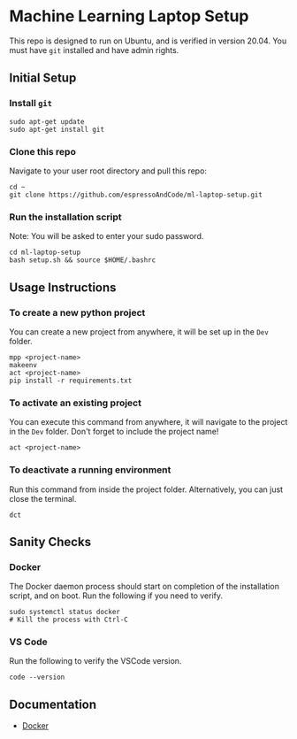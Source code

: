 # Machine Learning Laptop Setup

This repo is designed to run on Ubuntu, and is verified in version 20.04. You must have `git` installed and have admin rights.

## Initial Setup
### Install `git`
```
sudo apt-get update
sudo apt-get install git
```

### Clone this repo

Navigate to your user root directory and pull this repo:
```
cd ~
git clone https://github.com/espressoAndCode/ml-laptop-setup.git
```

### Run the installation script

Note: You will be asked to enter your sudo password.
```
cd ml-laptop-setup
bash setup.sh && source $HOME/.bashrc
```

## Usage Instructions

### To create a new python project
You can create a new project from anywhere, it will be set up in the `Dev` folder.
```
mpp <project-name>
makeenv
act <project-name>
pip install -r requirements.txt
```

### To activate an existing project
You can execute this command from anywhere, it will navigate to the project in the `Dev` folder. Don't forget to include the project name!
```
act <project-name>
```

### To deactivate a running environment
Run this command from inside the project folder. Alternatively, you can just close the terminal.
```
dct
```

## Sanity Checks

### Docker

The Docker daemon process should start on completion of the installation script, and on boot. Run the following if you need to verify. 
```
sudo systemctl status docker
# Kill the process with Ctrl-C
```


### VS Code

Run the following to verify the VSCode version.
```
code --version 
```

## Documentation

- [Docker](https://docs.docker.com/)

